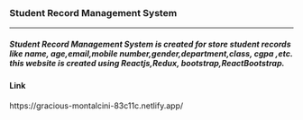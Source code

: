 <br>
<h3> Student Record Management System </h3>
<hr>

<h5>Student Record Management System is created for store student records like name, age,email,mobile number,gender,department,class, cgpa ,etc.
  this website is created using Reactjs,Redux, bootstrap,ReactBootstrap.</h5>
  
<h4>Link</h5>
https://gracious-montalcini-83c11c.netlify.app/
















